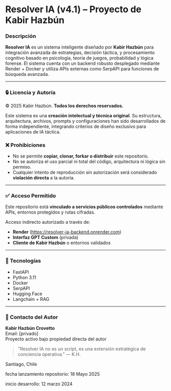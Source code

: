 # Resolver IA (v4.1) – Proyecto de Kabir Hazbún

### Descripción
**Resolver IA** es un sistema inteligente diseñado por **Kabir Hazbún** para integración avanzada de estrategias, decisión táctica, y procesamiento cognitivo basado en psicología, teoría de juegos, probabilidad y lógica forense. El sistema cuenta con un backend robusto desplegado mediante Render + Docker y utiliza APIs externas como SerpAPI para funciones de búsqueda avanzada.

---

### 🔒 Licencia y Autoría

© 2025 Kabir Hazbún. **Todos los derechos reservados.**

Este sistema es una **creación intelectual y técnica original**. Su estructura, arquitectura, archivos, prompts y configuraciones han sido desarrollados de forma independiente, integrando criterios de diseño exclusivo para aplicaciones de IA táctica.

### ❌ Prohibiciones
- No se permite **copiar, clonar, forkar o distribuir** este repositorio.
- No se autoriza el uso parcial ni total del código, arquitectura ni lógica sin permiso.
- Cualquier intento de reproducción sin autorización será considerado **violación directa** a la autoría.

---

### ✅ Acceso Permitido
Este repositorio está **vinculado a servicios públicos controlados** mediante APIs, entornos protegidos y rutas cifradas.

Acceso indirecto autorizado a través de:
- **Render** (https://resolver-ia-backend.onrender.com)
- **Interfaz GPT Custom** (privada)
- **Cliente de Kabir Hazbún** o entornos validados

---

### 🔧 Tecnologías
- FastAPI
- Python 3.11
- Docker
- SerpAPI
- Hugging Face
- Langchain + RAG

---

### 🖕 Contacto del Autor
**Kabir Hazbún Crovetto**  
Email: [privado]  
Proyecto activo bajo propiedad directa del autor

> "Resolver IA no es un script, es una extensión estratégica de conciencia operativa." — K.H.

Santiago, Chile

fecha lanzamiento repositorio: 18 Mayo 2025

inicio desarrollo: 12 marzo 2024
